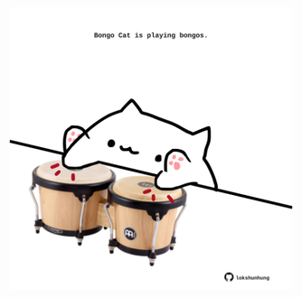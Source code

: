 <!-- built at 22/12/2021, 11:01:39 UTC -->
<p align="center">
  <img width="500" height="500" src="./ReadmeImage.svg">
</p>
